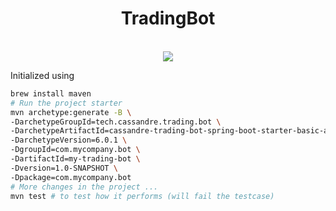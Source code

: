 <div align="center"><h1>TradingBot</h1> <br> <img src="https://media1.tenor.com/m/YlBfgZ3_INcAAAAd/cat-kitty.gif" /></div>

Initialized using 
```bash
brew install maven
# Run the project starter
mvn archetype:generate -B \
-DarchetypeGroupId=tech.cassandre.trading.bot \
-DarchetypeArtifactId=cassandre-trading-bot-spring-boot-starter-basic-archetype \
-DarchetypeVersion=6.0.1 \
-DgroupId=com.mycompany.bot \
-DartifactId=my-trading-bot \
-Dversion=1.0-SNAPSHOT \
-Dpackage=com.mycompany.bot
# More changes in the project ...
mvn test # to test how it performs (will fail the testcase)
```